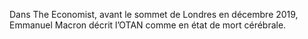 Dans The Economist, avant le sommet de Londres en décembre 2019, Emmanuel Macron décrit l’OTAN comme en état de mort cérébrale.